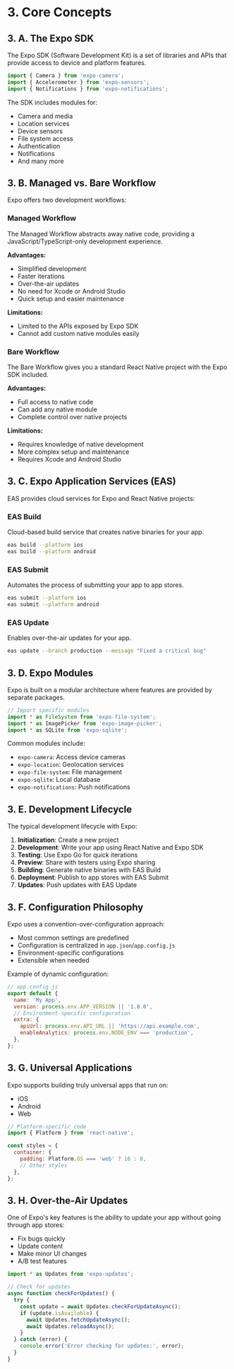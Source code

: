 # 3. Core Concepts

## 3. A. The Expo SDK

The Expo SDK (Software Development Kit) is a set of libraries and APIs that provide access to device and platform features.

```jsx
import { Camera } from 'expo-camera';
import { Accelerometer } from 'expo-sensors';
import { Notifications } from 'expo-notifications';
```

The SDK includes modules for:

- Camera and media
- Location services
- Device sensors
- File system access
- Authentication
- Notifications
- And many more

## 3. B. Managed vs. Bare Workflow

Expo offers two development workflows:

### Managed Workflow

The Managed Workflow abstracts away native code, providing a JavaScript/TypeScript-only development experience.

**Advantages:**

- Simplified development
- Faster iterations
- Over-the-air updates
- No need for Xcode or Android Studio
- Quick setup and easier maintenance

**Limitations:**

- Limited to the APIs exposed by Expo SDK
- Cannot add custom native modules easily

### Bare Workflow

The Bare Workflow gives you a standard React Native project with the Expo SDK included.

**Advantages:**

- Full access to native code
- Can add any native module
- Complete control over native projects

**Limitations:**

- Requires knowledge of native development
- More complex setup and maintenance
- Requires Xcode and Android Studio

## 3. C. Expo Application Services (EAS)

EAS provides cloud services for Expo and React Native projects:

### EAS Build

Cloud-based build service that creates native binaries for your app.

```bash
eas build --platform ios
eas build --platform android
```

### EAS Submit

Automates the process of submitting your app to app stores.

```bash
eas submit --platform ios
eas submit --platform android
```

### EAS Update

Enables over-the-air updates for your app.

```bash
eas update --branch production --message "Fixed a critical bug"
```

## 3. D. Expo Modules

Expo is built on a modular architecture where features are provided by separate packages.

```jsx
// Import specific modules
import * as FileSystem from 'expo-file-system';
import * as ImagePicker from 'expo-image-picker';
import * as SQLite from 'expo-sqlite';
```

Common modules include:

- `expo-camera`: Access device cameras
- `expo-location`: Geolocation services
- `expo-file-system`: File management
- `expo-sqlite`: Local database
- `expo-notifications`: Push notifications

## 3. E. Development Lifecycle

The typical development lifecycle with Expo:

1. **Initialization**: Create a new project
2. **Development**: Write your app using React Native and Expo SDK
3. **Testing**: Use Expo Go for quick iterations
4. **Preview**: Share with testers using Expo sharing
5. **Building**: Generate native binaries with EAS Build
6. **Deployment**: Publish to app stores with EAS Submit
7. **Updates**: Push updates with EAS Update

## 3. F. Configuration Philosophy

Expo uses a convention-over-configuration approach:

- Most common settings are predefined
- Configuration is centralized in `app.json`/`app.config.js`
- Environment-specific configurations
- Extensible when needed

Example of dynamic configuration:

```js
// app.config.js
export default {
  name: 'My App',
  version: process.env.APP_VERSION || '1.0.0',
  // Environment-specific configuration
  extra: {
    apiUrl: process.env.API_URL || 'https://api.example.com',
    enableAnalytics: process.env.NODE_ENV === 'production',
  },
};
```

## 3. G. Universal Applications

Expo supports building truly universal apps that run on:

- iOS
- Android
- Web

```jsx
// Platform-specific code
import { Platform } from 'react-native';

const styles = {
  container: {
    padding: Platform.OS === 'web' ? 16 : 8,
    // Other styles
  },
};
```

## 3. H. Over-the-Air Updates

One of Expo's key features is the ability to update your app without going through app stores:

- Fix bugs quickly
- Update content
- Make minor UI changes
- A/B test features

```jsx
import * as Updates from 'expo-updates';

// Check for updates
async function checkForUpdates() {
  try {
    const update = await Updates.checkForUpdateAsync();
    if (update.isAvailable) {
      await Updates.fetchUpdateAsync();
      await Updates.reloadAsync();
    }
  } catch (error) {
    console.error('Error checking for updates:', error);
  }
}
```
